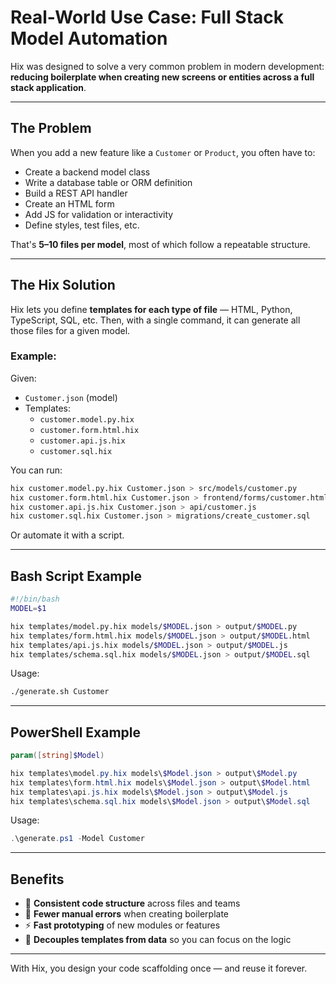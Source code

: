 # Real-World Use Case: Full Stack Model Automation

Hix was designed to solve a very common problem in modern development: **reducing boilerplate when creating new screens or entities across a full stack application**.

---

## The Problem

When you add a new feature like a `Customer` or `Product`, you often have to:

- Create a backend model class
- Write a database table or ORM definition
- Build a REST API handler
- Create an HTML form
- Add JS for validation or interactivity
- Define styles, test files, etc.

That's **5–10 files per model**, most of which follow a repeatable structure.

---

## The Hix Solution

Hix lets you define **templates for each type of file** — HTML, Python, TypeScript, SQL, etc. Then, with a single command, it can generate all those files for a given model.

### Example:

Given:
- `Customer.json` (model)
- Templates:
  - `customer.model.py.hix`
  - `customer.form.html.hix`
  - `customer.api.js.hix`
  - `customer.sql.hix`

You can run:
```bash
hix customer.model.py.hix Customer.json > src/models/customer.py
hix customer.form.html.hix Customer.json > frontend/forms/customer.html
hix customer.api.js.hix Customer.json > api/customer.js
hix customer.sql.hix Customer.json > migrations/create_customer.sql
```

Or automate it with a script.

---

## Bash Script Example

```bash
#!/bin/bash
MODEL=$1

hix templates/model.py.hix models/$MODEL.json > output/$MODEL.py
hix templates/form.html.hix models/$MODEL.json > output/$MODEL.html
hix templates/api.js.hix models/$MODEL.json > output/$MODEL.js
hix templates/schema.sql.hix models/$MODEL.json > output/$MODEL.sql
```

Usage:
```bash
./generate.sh Customer
```

---

## PowerShell Example

```powershell
param([string]$Model)

hix templates\model.py.hix models\$Model.json > output\$Model.py
hix templates\form.html.hix models\$Model.json > output\$Model.html
hix templates\api.js.hix models\$Model.json > output\$Model.js
hix templates\schema.sql.hix models\$Model.json > output\$Model.sql
```

Usage:
```powershell
.\generate.ps1 -Model Customer
```

---

## Benefits

- 🔁 **Consistent code structure** across files and teams
- 🧠 **Fewer manual errors** when creating boilerplate
- ⚡ **Fast prototyping** of new modules or features
- 🧩 **Decouples templates from data** so you can focus on the logic

---

With Hix, you design your code scaffolding once — and reuse it forever.

